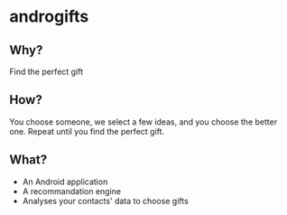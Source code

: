 # androgifts

## Why?

Find the perfect gift

## How?

You choose someone, we select a few ideas, and you choose the better one. Repeat until you find the perfect gift.

## What?

- An Android application 
- A recommandation engine
- Analyses your contacts' data to choose gifts
